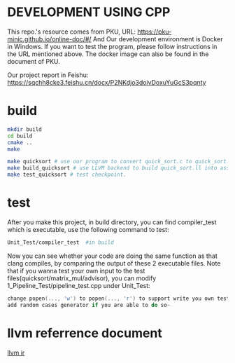 # DEVELOPMENT USING CPP
This repo.'s resource comes from PKU, URL: https://pku-minic.github.io/online-doc/#/
And Our development environment is Docker in Windows. If you want to test the program, please follow instructions in the URL mentioned above.
The docker image can also be found in the document of PKU.

Our project report in Feishu: https://sqchh8cke3.feishu.cn/docx/P2NKdjo3doivDoxuYuGcS3pqnty

# build
```sh
mkdir build
cd build
cmake ..
make

make quicksort # use our program to convert quick_sort.c to quick_sort.ll
make build_quicksort # use LLVM backend to build quick_sort.ll into assembly and link the IO lib.
make test_quicksort # test checkpoint.
```
# test
After you make this project, in build directory, you can find compiler_test which is executable, use the following command to test:
```sh
Unit_Test/compiler_test  #in build
```
Now you can see whether your code are doing the same function as that clang compiles, by comparing the output of these 2 executable files.
Note that if you wanna test your own input to the test files(quicksort/matrix_mul/advisor), you can modify 1_Pipeline_Test/pipeline_test.cpp under Unit_Test:
```c
change popen(..., 'w') to popen(..., 'r') to support write you own test case to the terminal
add random cases generator if you are able to do so~
```
# llvm referrence document

<a href="https://llvm.org/docs/LangRef.html#call-instruction">llvm ir</a>
